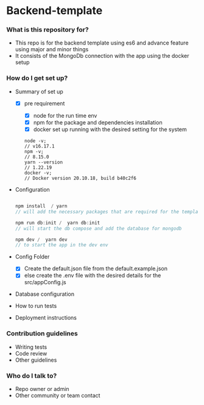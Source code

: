 # Backend-template

### What is this repository for?

- This repo is for the backend template using es6 and advance feature using major and minor things
- It consists of the MongoDb connection with the app using the docker setup

### How do I get set up?

- Summary of set up

  - [x] pre requirement

    - [x] node for the run time env
    - [x] npm for the package and dependencies installation
    - [x] docker set up running with the desired setting for the system

    ```
    node -v;
    // v16.17.1
    npm -v;
    // 8.15.0
    yarn --version
    // 1.22.19
    docker -v;
    // Docker version 20.10.18, build b40c2f6
    ```

- Configuration

  ```js

  npm install  / yarn
  // will add the necessary packages that are required for the template to run

  npm run db:init /  yarn db:init
  // will start the db compose and add the database for mongodb

  npm dev /  yarn dev
  // to start the app in the dev env

  ```

- Config Folder

  - [x] Create the default.json file from the default.example.json
  - [x] else create the .env file with the desired details for the src/appConfig.js

- Database configuration
- How to run tests
- Deployment instructions

### Contribution guidelines

- Writing tests
- Code review
- Other guidelines

### Who do I talk to?

- Repo owner or admin
- Other community or team contact
